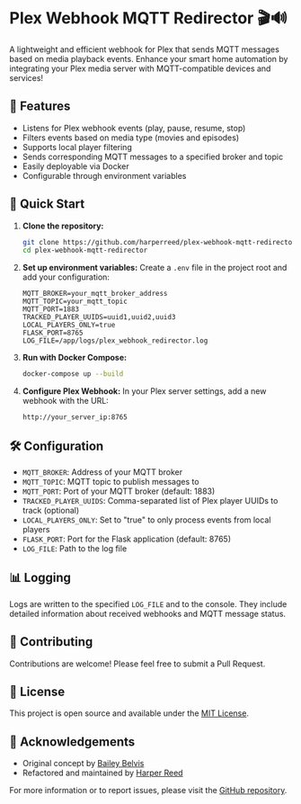 # Plex Webhook MQTT Redirector 🎬🔊

A lightweight and efficient webhook for Plex that sends MQTT messages based on media playback events. Enhance your smart home automation by integrating your Plex media server with MQTT-compatible devices and services!

## 🌟 Features

-   Listens for Plex webhook events (play, pause, resume, stop)
-   Filters events based on media type (movies and episodes)
-   Supports local player filtering
-   Sends corresponding MQTT messages to a specified broker and topic
-   Easily deployable via Docker
-   Configurable through environment variables

## 🚀 Quick Start

1. **Clone the repository:**

    ```bash
    git clone https://github.com/harperreed/plex-webhook-mqtt-redirector.git
    cd plex-webhook-mqtt-redirector
    ```

2. **Set up environment variables:**
   Create a `.env` file in the project root and add your configuration:

    ```
    MQTT_BROKER=your_mqtt_broker_address
    MQTT_TOPIC=your_mqtt_topic
    MQTT_PORT=1883
    TRACKED_PLAYER_UUIDS=uuid1,uuid2,uuid3
    LOCAL_PLAYERS_ONLY=true
    FLASK_PORT=8765
    LOG_FILE=/app/logs/plex_webhook_redirector.log
    ```

3. **Run with Docker Compose:**

    ```bash
    docker-compose up --build
    ```

4. **Configure Plex Webhook:**
   In your Plex server settings, add a new webhook with the URL:
    ```
    http://your_server_ip:8765
    ```

## 🛠 Configuration

-   `MQTT_BROKER`: Address of your MQTT broker
-   `MQTT_TOPIC`: MQTT topic to publish messages to
-   `MQTT_PORT`: Port of your MQTT broker (default: 1883)
-   `TRACKED_PLAYER_UUIDS`: Comma-separated list of Plex player UUIDs to track (optional)
-   `LOCAL_PLAYERS_ONLY`: Set to "true" to only process events from local players
-   `FLASK_PORT`: Port for the Flask application (default: 8765)
-   `LOG_FILE`: Path to the log file

## 📊 Logging

Logs are written to the specified `LOG_FILE` and to the console. They include detailed information about received webhooks and MQTT message status.

## 🤝 Contributing

Contributions are welcome! Please feel free to submit a Pull Request.

## 📜 License

This project is open source and available under the [MIT License](LICENSE).

## 🙏 Acknowledgements

-   Original concept by [Bailey Belvis](https://github.com/philosowaffle)
-   Refactored and maintained by [Harper Reed](https://github.com/harperreed)

For more information or to report issues, please visit the [GitHub repository](https://github.com/harperreed/plex-webhook-mqtt-redirector).
